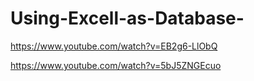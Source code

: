 # Using-Excell-as-Database-
https://www.youtube.com/watch?v=EB2g6-LlObQ



https://www.youtube.com/watch?v=5bJ5ZNGEcuo
